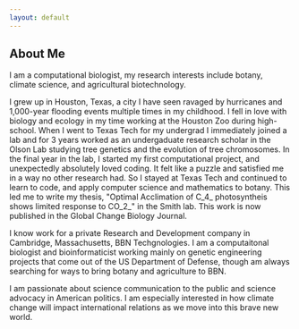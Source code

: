 ```yaml
---
layout: default
---
```


## About Me
I am a computational biologist, my research interests include botany, climate science, and agricultural biotechnology. 

I grew up in Houston, Texas, a city I have seen ravaged by hurricanes and 1,000-year flooding events multiple times in my childhood. I fell in love with biology and ecology in my time working at the Houston Zoo during high-school. When I went to Texas Tech for my undergrad I immediately joined a lab and for 3 years worked as an undergaduate research scholar in the Olson Lab studying tree genetics and the evolution of tree chromosomes. In the final year in the lab, I started my first computational project, and unexpectedly absolutely loved coding. It felt like a puzzle and satisfied me in a way no other research had. So I stayed at Texas Tech and continued to learn to code, and apply computer science and mathematics to botany. This led me to write my thesis, "Optimal Acclimation of C_4_ photosyntheis shows limited response to CO_2_" in the Smith lab. This work is now published in the Global Change Biology Journal. 

I know work for a private Research and Development company in Cambridge, Massachusetts, BBN Techgnologies. I am a computaitonal biologist and bioinformaticist working mainly on genetic engineering projects that come out of the US Department of Defense, though am always searching for ways to bring botany and agriculture to BBN. 

I am passionate about science communication to the public and science advocacy in American politics. I am especially interested in how climate change will impact international relations as we move into this brave new world. 
